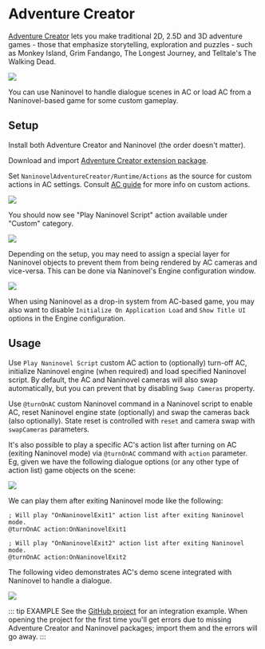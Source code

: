 # Adventure Creator

[Adventure Creator](https://www.adventurecreator.org/) lets you make traditional 2D, 2.5D and 3D adventure games - those that emphasize storytelling, exploration and puzzles - such as Monkey Island, Grim Fandango, The Longest Journey, and Telltale's The Walking Dead.

![](https://i.gyazo.com/74a12fa535198cb26a87a5037b15a988.jpg)

You can use Naninovel to handle dialogue scenes in AC or load AC from a Naninovel-based game for some custom gameplay.

## Setup

Install both Adventure Creator and Naninovel (the order doesn't matter).

Download and import [Adventure Creator extension package](https://github.com/Naninovel/AdventureCreator/raw/master/NaninovelAdventureCreator.unitypackage).

Set `NaninovelAdventureCreator/Runtime/Actions` as the source for custom actions in AC settings. Consult [AC guide](https://www.adventurecreator.org/tutorials/writing-custom-action) for more info on custom actions.

![](https://i.gyazo.com/59a162751411ec60a7cf5ad89e9a66ec.png)

You should now see "Play Naninovel Script" action available under "Custom" category.

![](https://i.gyazo.com/faf33afa1df8ff98ea04ef9cf1a44f8f.png)

Depending on the setup, you may need to assign a special layer for Naninovel objects to prevent them from being rendered by AC cameras and vice-versa. This can be done via Naninovel's Engine configuration window.

![](https://i.gyazo.com/ed765928c0420ec2b1e26d6bf4a66e6c.png)

When using Naninovel as a drop-in system from AC-based game, you may also want to disable `Initialize On Application Load` and `Show Title UI` options in the Engine configuration.

## Usage

Use `Play Naninovel Script` custom AC action to (optionally) turn-off AC, initialize Naninovel engine (when required) and load specified Naninovel script. By default, the AC and Naninovel cameras will also swap automatically, but you can prevent that by disabling `Swap Cameras` property.

Use `@turnOnAC` custom Naninovel command in a Naninovel script to enable AC, reset Naninovel engine state (optionally) and swap the cameras back (also optionally). State reset is controlled with `reset` and camera swap with `swapCameras` parameters.

It's also possible to play a specific AC's action list after turning on AC (exiting Naninovel mode) via `@turnOnAC` command with `action` parameter. Eg, given we have the following dialogue options (or any other type of action list) game objects on the scene:

![](https://i.gyazo.com/f743d9f61c995755271b602d09d8c6eb.png)

We can play them after exiting Naninovel mode like the following:

```nani
; Will play "OnNaninovelExit1" action list after exiting Naninovel mode.
@turnOnAC action:OnNaninovelExit1

; Will play "OnNaninovelExit2" action list after exiting Naninovel mode.
@turnOnAC action:OnNaninovelExit2
```

The following video demonstrates AC's demo scene integrated with Naninovel to handle a dialogue.

![](https://www.youtube.com/watch?v=7tOIFZRSAec)

::: tip EXAMPLE
See the [GitHub project](https://github.com/Naninovel/AdventureCreator) for an integration example. When opening the project for the first time you'll get errors due to missing Adventure Creator and Naninovel packages; import them and the errors will go away.
:::
